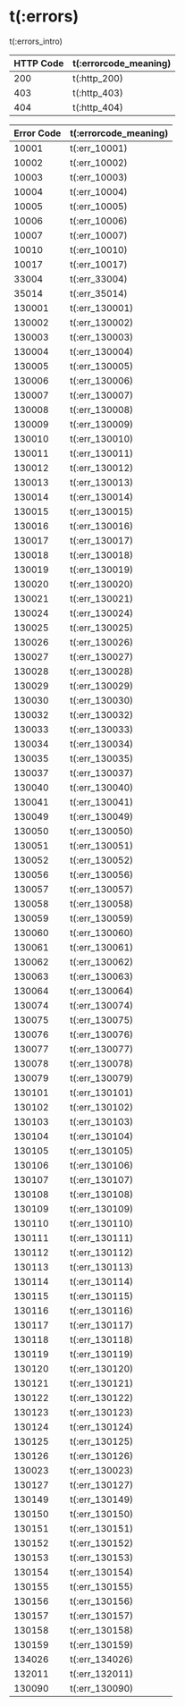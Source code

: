 # t(:errors)

t(:errors_intro)


HTTP Code | t(:errorcode_meaning)
---------- | -------
200 | t(:http_200)
403 | t(:http_403)
404 | t(:http_404)

Error Code | t(:errorcode_meaning)
---------- | -------
10001 | t(:err_10001)
10002 | t(:err_10002)
10003 | t(:err_10003)
10004 | t(:err_10004)
10005 | t(:err_10005)
10006 | t(:err_10006)
10007 | t(:err_10007)
10010 | t(:err_10010)
10017 | t(:err_10017)
33004 | t(:err_33004)
35014 | t(:err_35014)
130001 | t(:err_130001)
130002 | t(:err_130002)
130003 | t(:err_130003)
130004 | t(:err_130004)
130005 | t(:err_130005)
130006 | t(:err_130006)
130007 | t(:err_130007)
130008 | t(:err_130008)
130009 | t(:err_130009)
130010 | t(:err_130010)
130011 | t(:err_130011)
130012 | t(:err_130012)
130013 | t(:err_130013)
130014 | t(:err_130014)
130015 | t(:err_130015)
130016 | t(:err_130016)
130017 | t(:err_130017)
130018 | t(:err_130018)
130019 | t(:err_130019)
130020 | t(:err_130020)
130021 | t(:err_130021)
130024 | t(:err_130024)
130025 | t(:err_130025)
130026 | t(:err_130026)
130027 | t(:err_130027)
130028 | t(:err_130028)
130029 | t(:err_130029)
130030 | t(:err_130030)
130032 | t(:err_130032)
130033 | t(:err_130033)
130034 | t(:err_130034)
130035 | t(:err_130035)
130037 | t(:err_130037)
130040 | t(:err_130040)
130041 | t(:err_130041)
130049 | t(:err_130049)
130050 | t(:err_130050)
130051 | t(:err_130051)
130052 | t(:err_130052)
130056 | t(:err_130056)
130057 | t(:err_130057)
130058 | t(:err_130058)
130059 | t(:err_130059)
130060 | t(:err_130060)
130061 | t(:err_130061)
130062 | t(:err_130062)
130063 | t(:err_130063)
130064 | t(:err_130064)
130074 | t(:err_130074)
130075 | t(:err_130075)
130076 | t(:err_130076)
130077 | t(:err_130077)
130078 | t(:err_130078)
130079 | t(:err_130079)
130101 | t(:err_130101)
130102 | t(:err_130102)
130103 | t(:err_130103)
130104 | t(:err_130104)
130105 | t(:err_130105)
130106 | t(:err_130106)
130107 | t(:err_130107)
130108 | t(:err_130108)
130109 | t(:err_130109)
130110 | t(:err_130110)
130111 | t(:err_130111)
130112 | t(:err_130112)
130113 | t(:err_130113)
130114 | t(:err_130114)
130115 | t(:err_130115)
130116 | t(:err_130116)
130117 | t(:err_130117)
130118 | t(:err_130118)
130119 | t(:err_130119)
130120 | t(:err_130120)
130121 | t(:err_130121)
130122 | t(:err_130122)
130123 | t(:err_130123)
130124 | t(:err_130124)
130125 | t(:err_130125)
130126 | t(:err_130126)
130023 | t(:err_130023)
130127 | t(:err_130127)
130149 | t(:err_130149)
130150 | t(:err_130150)
130151 | t(:err_130151)
130152 | t(:err_130152)
130153 | t(:err_130153)
130154 | t(:err_130154)
130155 | t(:err_130155)
130156 | t(:err_130156)
130157 | t(:err_130157)
130158 | t(:err_130158)
130159 | t(:err_130159)
134026 | t(:err_134026)
132011 | t(:err_132011)
130090 | t(:err_130090)
